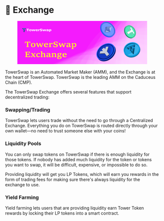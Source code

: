 # 🔄 Exchange

<figure><img src="../../.gitbook/assets/head1.png" alt=""><figcaption></figcaption></figure>

TowerSwap is an Automated Market Maker (AMM), and the Exchange is at the heart of TowerSwap. TowerSwap is the leading AMM on the Caduceus Chain (CMP).

The TowerSwap Exchange offers several features that support decentralized trading:

### Swapping/Trading

TowerSwap lets users trade without the need to go through a Centralized Exchange. Everything you do on TowerSwap is routed directly through your own wallet—no need to trust someone else with your coins!

### Liquidity Pools

You can only swap tokens on TowerSwap if there is enough liquidity for those tokens. If nobody has added much liquidity for the token or tokens you want to swap, it will be difficult, expensive, or impossible to do so.

Providing liquidity will get you LP Tokens, which will earn you rewards in the form of trading fees for making sure there's always liquidity for the exchange to use.

### Yield Farming

Yield farming lets users that are providing liquidity earn Tower Token rewards by locking their LP tokens into a smart contract.
